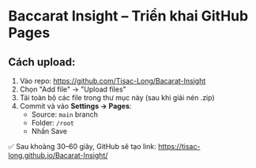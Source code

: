 # Baccarat Insight – Triển khai GitHub Pages

## Cách upload:
1. Vào repo: https://github.com/Tisac-Long/Bacarat-Insight
2. Chọn "Add file" → "Upload files"
3. Tải toàn bộ các file trong thư mục này (sau khi giải nén .zip)
4. Commit và vào **Settings → Pages**:
   - Source: `main` branch
   - Folder: `/root`
   - Nhấn Save

✅ Sau khoảng 30–60 giây, GitHub sẽ tạo link:
https://tisac-long.github.io/Bacarat-Insight/
